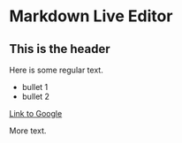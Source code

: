 # Markdown Live Editor

## This is the header

Here is some regular text.

* bullet 1
* bullet 2

[Link to Google](http://www.google.com)

More text.